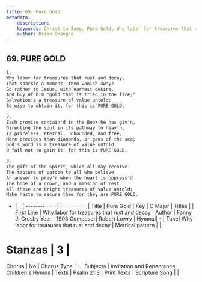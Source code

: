 ```yaml
---
title: 69. Pure Gold
metadata:
    description: 
    keywords: Christ in Song, Pure Gold, Why labor for treasures that rust and decay, 
    author: Brian Onang'o
---
```



## 69. PURE GOLD

```txt
1.
Why labor for treasures that rust and decay,
That sparkle a moment, then vanish away?
Go rather to Jesus, with earnest desire,
And buy of him "gold that is tried in the fire;"
Salvation's a treasure of value untold;
Be wise to obtain it, for this is PURE GOLD.

2.
Each promise contain'd in the Book he has giv'n,
Directing the soul in its pathway to heav'n,
Is priceless, eternal, unbounded, and free,
More precious than diamonds, or gems of the sea;
God's word is a treasure of value untold;
O fail not to gain it, for this is PURE GOLD.

3.
The gift of the Spirit, which all may receive
The rapture of pardon to all who believe
An answer to pray'r when the heart is oppress'd
The hope of a crown, and a mansion of rest
All these are bright treasures of value untold;
Make haste to secure them for they are PURE GOLD.
```

- |   -  |
-------------|------------|
Title | Pure Gold |
Key | C Major |
Titles |  |
First Line | Why labor for treasures that rust and decay |
Author | Fanny J. Crosby
Year | 1908
Composer| Robert Lowry |
Hymnal|  - |
Tune| Why labor for treasures that rust and decay |
Metrical pattern | |
# Stanzas | 3 |
Chorus | No |
Chorus Type | - |
Subjects | Invitation and Repentance; Children's Hymns |
Texts | Psalm 21:3 |
Print Texts | 
Scripture Song |  |
  
